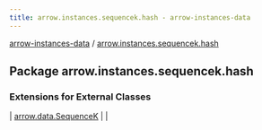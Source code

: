 ```yaml
---
title: arrow.instances.sequencek.hash - arrow-instances-data
---
```


[arrow-instances-data](../index.html) / [arrow.instances.sequencek.hash](./index.html)

## Package arrow.instances.sequencek.hash

### Extensions for External Classes

| [arrow.data.SequenceK](arrow.data.-sequence-k/index.html) |  |

